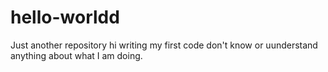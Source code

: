 # hello-worldd
Just another repository
hi 
writing my first code
don't know or uunderstand anything about what I am doing.

